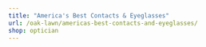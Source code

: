 ```yaml
---
title: "America's Best Contacts & Eyeglasses"
url: /oak-lawn/americas-best-contacts-and-eyeglasses/
shop: optician
---
```

